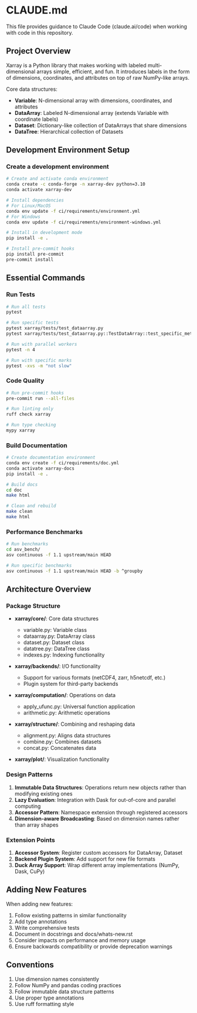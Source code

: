 # CLAUDE.md

This file provides guidance to Claude Code (claude.ai/code) when working with code in this repository.

## Project Overview

Xarray is a Python library that makes working with labeled multi-dimensional arrays simple, efficient, and fun. It introduces labels in the form of dimensions, coordinates, and attributes on top of raw NumPy-like arrays.

Core data structures:
- **Variable**: N-dimensional array with dimensions, coordinates, and attributes
- **DataArray**: Labeled N-dimensional array (extends Variable with coordinate labels)
- **Dataset**: Dictionary-like collection of DataArrays that share dimensions
- **DataTree**: Hierarchical collection of Datasets

## Development Environment Setup

### Create a development environment

```bash
# Create and activate conda environment
conda create -c conda-forge -n xarray-dev python=3.10
conda activate xarray-dev

# Install dependencies
# For Linux/MacOS
conda env update -f ci/requirements/environment.yml
# For Windows
conda env update -f ci/requirements/environment-windows.yml

# Install in development mode
pip install -e .

# Install pre-commit hooks
pip install pre-commit
pre-commit install
```

## Essential Commands

### Run Tests

```bash
# Run all tests
pytest

# Run specific tests
pytest xarray/tests/test_dataarray.py
pytest xarray/tests/test_dataarray.py::TestDataArray::test_specific_method

# Run with parallel workers
pytest -n 4

# Run with specific marks
pytest -xvs -m "not slow"
```

### Code Quality

```bash
# Run pre-commit hooks
pre-commit run --all-files

# Run linting only
ruff check xarray

# Run type checking
mypy xarray
```

### Build Documentation

```bash
# Create documentation environment
conda env create -f ci/requirements/doc.yml
conda activate xarray-docs
pip install -e .

# Build docs
cd doc
make html

# Clean and rebuild
make clean
make html
```

### Performance Benchmarks

```bash
# Run benchmarks
cd asv_bench/
asv continuous -f 1.1 upstream/main HEAD

# Run specific benchmarks
asv continuous -f 1.1 upstream/main HEAD -b ^groupby
```

## Architecture Overview

### Package Structure

- **xarray/core/**: Core data structures
  - variable.py: Variable class
  - dataarray.py: DataArray class 
  - dataset.py: Dataset class
  - datatree.py: DataTree class
  - indexes.py: Indexing functionality

- **xarray/backends/**: I/O functionality
  - Support for various formats (netCDF4, zarr, h5netcdf, etc.)
  - Plugin system for third-party backends

- **xarray/computation/**: Operations on data
  - apply_ufunc.py: Universal function application
  - arithmetic.py: Arithmetic operations

- **xarray/structure/**: Combining and reshaping data
  - alignment.py: Aligns data structures
  - combine.py: Combines datasets
  - concat.py: Concatenates data

- **xarray/plot/**: Visualization functionality

### Design Patterns

1. **Immutable Data Structures**: Operations return new objects rather than modifying existing ones
2. **Lazy Evaluation**: Integration with Dask for out-of-core and parallel computing
3. **Accessor Pattern**: Namespace extension through registered accessors
4. **Dimension-aware Broadcasting**: Based on dimension names rather than array shapes

### Extension Points

1. **Accessor System**: Register custom accessors for DataArray, Dataset
2. **Backend Plugin System**: Add support for new file formats
3. **Duck Array Support**: Wrap different array implementations (NumPy, Dask, CuPy)

## Adding New Features

When adding new features:

1. Follow existing patterns in similar functionality
2. Add type annotations
3. Write comprehensive tests
4. Document in docstrings and docs/whats-new.rst
5. Consider impacts on performance and memory usage
6. Ensure backwards compatibility or provide deprecation warnings

## Conventions

1. Use dimension names consistently
2. Follow NumPy and pandas coding practices
3. Follow immutable data structure patterns
4. Use proper type annotations
5. Use ruff formatting style